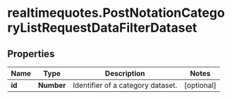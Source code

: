 # realtimequotes.PostNotationCategoryListRequestDataFilterDataset

## Properties

Name | Type | Description | Notes
------------ | ------------- | ------------- | -------------
**id** | **Number** | Identifier of a category dataset. | [optional] 


